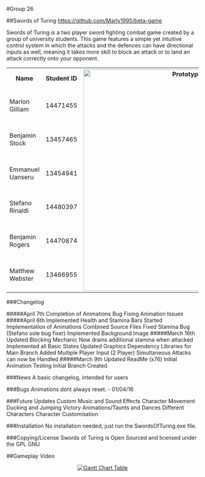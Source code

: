 #Group 26

##Swords of Turing
https://github.com/Marly1995/beta-game

Swords of Turing is a two player sword fighting combat game created by a group of university
students. This game features a simple yet intuitive control system in which the attacks and the defences
can have directional inputs as well, meaning it takes more skill to block an attack or to land an attack correctly
onto your opponent.

<table>
  <tr>
    <th>Name</th>
    <th>Student ID</th>
    <th rowspan="7"><img style="" width="580" src="https://github.com/Marly1995/beta-game/blob/master/images/IngameImage.png" alt="Prototype Image"/></td></th>
  </tr>
  <tr>
    <td>Marlon Gilliam</td>
    <td>14471455</td>
  </tr>
  <tr>
    <td>Benjamin Stock</td>
    <td>13457465</td>
  </tr>
  <tr>
    <td>Emmanuel Uanseru</td>
    <td>13454941</td>
  </tr>
  <tr>
    <td>Stefano Rinaldi</td>
    <td>14480397</td>
  </tr>
  <tr>
    <td>Benjamin Rogers</td>
    <td>14470874</td>
  </tr>
  <tr>
    <td>Matthew Webster</td>
    <td>13466955</td>
  </tr>
</table>

###Changelog

#####April 7th
	Completion of Animations
	Bug Fixing Animation Issues
#####April 6th
	Implemented Health and Stamina Bars
	Started Implementation of Animations
	Combined Source Files
	Fixed Stamina Bug (Stefano sole bug fixer)
	Implemented Background Image
#####March 16th
	Updated Blocking Mechanic
	Now drains additional stamina when attacked
	Implemented all Basic States
	Updated Graphics Dependency Libraries for Main Branch
	Added Multiple Player Input (2 Player)
	Simultaneous Attacks can now be Handled
#####March 9th
	Updated ReadMe (x76)
	Initial Animation Testing
	Initial Branch Created

###News
	A basic changelog, intended for users

###Bugs
	Animations dont always reset. - 01/04/16

###Future Updates
	Custom Music and Sound Effects
	Character Movement
	Ducking and Jumping
	Victory Animations/Taunts and Dances
	Different Characters
	Character Customisation

###Installation
No installation needed, just run the SwordsOfTuring.exe file.

###Copying/License
Swords of Turing is Open Sourced and licensed under the GPL GNU

##Gameplay Video

<a href="http://www.youtube.com/watch?v=f1nh2fe1AHA" target="_blank">
<p align="center">
  <img src="https://github.com/Marly1995/beta-game/blob/master/images/YoutubeScreen.png" alt="Gantt Chart Table"/>
</p>
</a>

